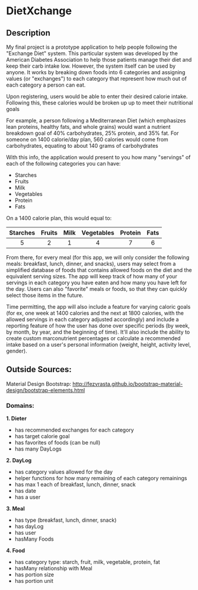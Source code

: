 # DietXchange

## Description

My final project is a prototype application
to help people following the "Exchange Diet" system.
This particular system was developed
by the American Diabetes Association to help those
patients manage their diet and keep their carb intake low.
However, the system itself can be used by anyone. It works by breaking down foods into 6 categories and
assigning values (or "exchanges") to each category that
represent how much out of each category a person can eat.


Upon registering, users would be able to enter their desired calorie 
intake. Following this, these calories would be broken up 
up to meet their nutritional goals

For example, a person following a Mediterranean Diet 
(which emphasizes lean proteins, healthy fats, and whole grains) would want a nutrient breakdown goal of 40% carbohydrates,
25% protein, and 35% fat. For someone on 1400 calorie/day plan, 
560 calories would come from carbohydrates, equating to about 140 grams of carbohydrates

With this info, the application would present to you how many "servings" of each of the following categories you can have:

+ Starches
+ Fruits
+ Milk 
+ Vegetables
+ Protein
+ Fats

On a 1400 calorie plan, this would equal to:

Starches | Fruits | Milk | Vegetables | Protein | Fats
:---: | :---: | :---: | :---: | :---: | :---:
5 | 2 | 1 | 4 | 7 | 6

From there, for every meal (for this app, we will only consider the following meals: breakfast, lunch, dinner, and snacks), users may select from a simplified database of foods that contains allowed foods on the diet and the equivalent serving sizes. The app will keep track of how many of your servings in each category you have eaten and how many you have left for the day. Users can also "favorite" meals or foods, so that they can quickly select those items in the future.

Time permitting, the app will also include a feature for varying caloric goals (for ex, one week at 1400 calories and the next at 1800 calories, with the allowed servings in each category adjusted accordingly) and include a reporting feature of how the user has done over specific periods (by week, by month, by year, and the beginning of time). It'll also include the ability to create custom marconutrient percentages or calculate a recommended intake based on a user's personal information (weight, height, activity level, gender).

## Outside Sources:

Material Design Bootstrap: http://fezvrasta.github.io/bootstrap-material-design/bootstrap-elements.html

### Domains:

**1. Dieter**
- has recommended exchanges for each category
- has target calorie goal
- has favorites of foods (can be null)
- has many DayLogs

**2. DayLog**
- has category values allowed for the day
- helper functions for how many remaining of each category remainings
- has max 1 each of breakfast, lunch, dinner, snack
- has date
- has a user

**3. Meal**
- has type (breakfast, lunch, dinner, snack)
- has dayLog
- has user
- hasMany Foods

**4. Food**
- has category type: starch, fruit, milk, vegetable, protein, fat
- hasMany relationship with Meal
- has portion size
- has portion unit
